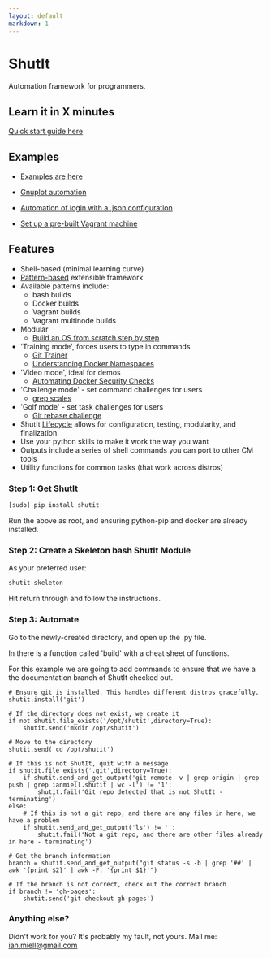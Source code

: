 ```yaml
---
layout: default
markdown: 1
---
```

# ShutIt

Automation framework for programmers.

## Learn it in X minutes ##

[Quick start guide here](https://learnxinyminutes.com/docs/shutit/)

## Examples

- [Examples are here](https://github.com/ianmiell/shutit-scripts)

- [Gnuplot automation](https://github.com/ianmiell/shutit-scripts/tree/master/gnuplot)

- [Automation of login with a .json configuration](https://github.com/ianmiell/shutit-scripts/tree/master/logmein)

- [Set up a pre-built Vagrant machine](https://github.com/ianmiell/shutit-scripts/tree/master/vagrant-box-create)

## Features

 - Shell-based (minimal learning curve)
 - [Pattern-based](https://github.com/ianmiell/shutit-templates) extensible framework
 - Available patterns include:
   - bash builds
   - Docker builds
   - Vagrant builds
   - Vagrant multinode builds
 - Modular
   - [Build an OS from scratch step by step](https://zwischenzugs.wordpress.com/2015/01/12/make-your-own-bespoke-docker-image/)
 - 'Training mode', forces users to type in commands
   - [Git Trainer](https://asciinema.org/a/32807?t=70)
   - [Understanding Docker Namespaces](https://zwischenzugs.wordpress.com/2015/11/21/understanding-docker-network-namespaces/)
 - 'Video mode', ideal for demos
   - [Automating Docker Security Checks](https://asciinema.org/a/32001?t=120)
 - 'Challenge mode' - set command challenges for users
   - [grep scales](https://github.com/ianmiell/grep-scales)
 - 'Golf mode' - set task challenges for users
   - [Git rebase challenge](ianmiell.github.io/git-rebase-tutorial)
 - ShutIt [Lifecycle](https://github.com/ianmiell/shutit/blob/master/README.md) allows for configuration, testing, modularity, and finalization
 - Use your python skills to make it work the way you want
 - Outputs include a series of shell commands you can port to other CM tools
 - Utility functions for common tasks (that work across distros)


### Step 1: Get ShutIt

```sh
[sudo] pip install shutit
```

Run the above as root, and ensuring python-pip and docker are already installed.


### Step 2: Create a Skeleton bash ShutIt Module

As your preferred user:

```sh
shutit skeleton
```

Hit return through and follow the instructions.

### Step 3: Automate

Go to the newly-created directory, and open up the .py file.

In there is a function called 'build' with a cheat sheet of functions.

For this example we are going to add commands to ensure that we have a the documentation branch of ShutIt checked out.

```
# Ensure git is installed. This handles different distros gracefully.
shutit.install('git')

# If the directory does not exist, we create it
if not shutit.file_exists('/opt/shutit',directory=True):
	shutit.send('mkdir /opt/shutit')

# Move to the directory
shutit.send('cd /opt/shutit')

# If this is not ShutIt, quit with a message.
if shutit.file_exists('.git',directory=True):
	if shutit.send_and_get_output('git remote -v | grep origin | grep push | grep ianmiell.shutit | wc -l') != '1':
		shutit.fail('Git repo detected that is not ShutIt - terminating')
else:
	# If this is not a git repo, and there are any files in here, we have a problem
	if shutit.send_and_get_output('ls') != '':
		shutit.fail('Not a git repo, and there are other files already in here - terminating')

# Get the branch information
branch = shutit.send_and_get_output("git status -s -b | grep '##' | awk '{print $2}' | awk -F. '{print $1}'")

# If the branch is not correct, check out the correct branch
if branch != 'gh-pages':
	shutit.send('git checkout gh-pages')
```

### Anything else?

Didn't work for you? It's probably my fault, not yours. Mail me: ian.miell@gmail.com
